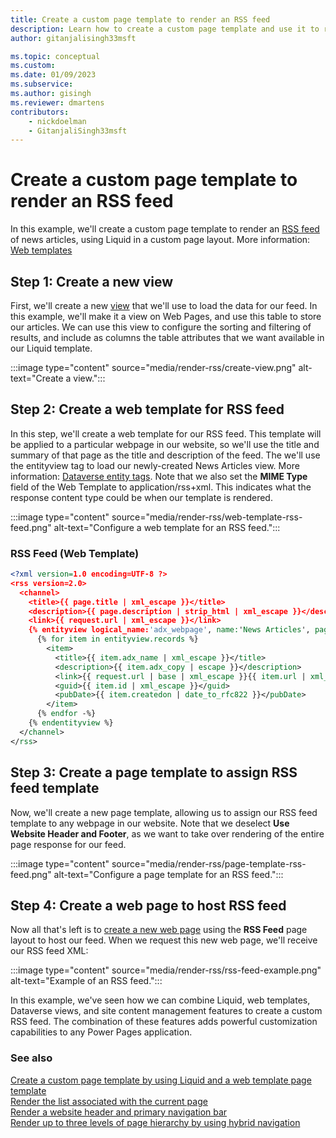```yaml
---
title: Create a custom page template to render an RSS feed
description: Learn how to create a custom page template and use it to render an RSS feed.
author: gitanjalisingh33msft

ms.topic: conceptual
ms.custom: 
ms.date: 01/09/2023
ms.subservice:
ms.author: gisingh
ms.reviewer: dmartens
contributors:
    - nickdoelman
    - GitanjaliSingh33msft
---
```


# Create a custom page template to render an RSS feed

In this example, we'll create a custom page template to render an [RSS feed](https://en.wikipedia.org/wiki/RSS) of news articles, using Liquid in a custom page layout. More information: [Web templates](../web-templates.md)  

## Step 1: Create a new view

First, we'll create a new [view](../data-workspace-views.md) that we'll use to load the data for our feed. In this example, we'll make it a view on Web Pages, and use this table to store our articles. We can use this view to configure the sorting and filtering of results, and include as columns the table attributes that we want available in our Liquid template.

:::image type="content" source="media/render-rss/create-view.png" alt-text="Create a view.":::

## Step 2: Create a web template for RSS feed

In this step, we'll create a web template for our RSS feed. This template will be applied to a particular webpage in our website, so we'll use the title and summary of that page as the title and description of the feed. The we'll use the entityview tag to load our newly-created News Articles view. More information: [Dataverse entity tags](dataverse-liquid-tags.md). Note that we also set the **MIME Type** field of the Web Template to application/rss+xml. This indicates what the response content type could be when our template is rendered.  

:::image type="content" source="media/render-rss/web-template-rss-feed.png" alt-text="Configure a web template for an RSS feed.":::

### RSS Feed (Web Template)

```xml
<?xml version=1.0 encoding=UTF-8 ?>
<rss version=2.0>
  <channel>
    <title>{{ page.title | xml_escape }}</title>
    <description>{{ page.description | strip_html | xml_escape }}</description>
    <link>{{ request.url | xml_escape }}</link>
    {% entityview logical_name:'adx_webpage', name:'News Articles', page_size:20 -%}
      {% for item in entityview.records %}
        <item>
          <title>{{ item.adx_name | xml_escape }}</title>
          <description>{{ item.adx_copy | escape }}</description>
          <link>{{ request.url | base | xml_escape }}{{ item.url | xml_escape }}</link>
          <guid>{{ item.id | xml_escape }}</guid>
          <pubDate>{{ item.createdon | date_to_rfc822 }}</pubDate>
        </item>
      {% endfor -%}
    {% endentityview %}
  </channel>
</rss>
```

## Step 3: Create a page template to assign RSS feed template

Now, we'll create a new page template, allowing us to assign our RSS feed template to any webpage in our website. Note that we deselect **Use Website Header and Footer**, as we want to take over rendering of the entire page response for our feed.

:::image type="content" source="media/render-rss/page-template-rss-feed.png" alt-text="Configure a page template for an RSS feed.":::

## Step 4: Create a web page to host RSS feed

Now all that's left is to [create a new web page](../../getting-started/first-page.md) using the **RSS Feed** page layout to host our feed. When we request this new web page, we'll receive our RSS feed XML:

:::image type="content" source="media/render-rss/rss-feed-example.png" alt-text="Example of an RSS feed.":::

In this example, we've seen how we can combine Liquid, web templates, Dataverse views, and site content management features to create a custom RSS feed. The combination of these features adds powerful customization capabilities to any Power Pages application.

### See also

[Create a custom page template by using Liquid and a web template page template](../../getting-started/tutorial-add-custom-page-layout.md)  
[Render the list associated with the current page](render-list-current-page.md)  
[Render a website header and primary navigation bar](render-site-header-primary-navigation.md)  
[Render up to three levels of page hierarchy by using hybrid navigation](hybrid-navigation-render-page-hierarchy.md)  

